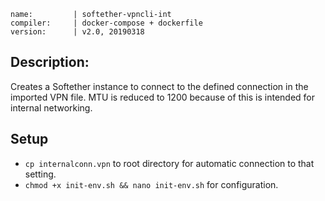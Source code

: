 ```
name:         | softether-vpncli-int
compiler:     | docker-compose + dockerfile
version:      | v2.0, 20190318
```

## Description:

Creates a Softether instance to connect to the defined connection in the imported VPN file.
MTU is reduced to 1200 because of this is intended for internal networking.

## Setup

* `cp internalconn.vpn` to root directory for automatic connection to that setting.
* `chmod +x init-env.sh && nano init-env.sh` for configuration.